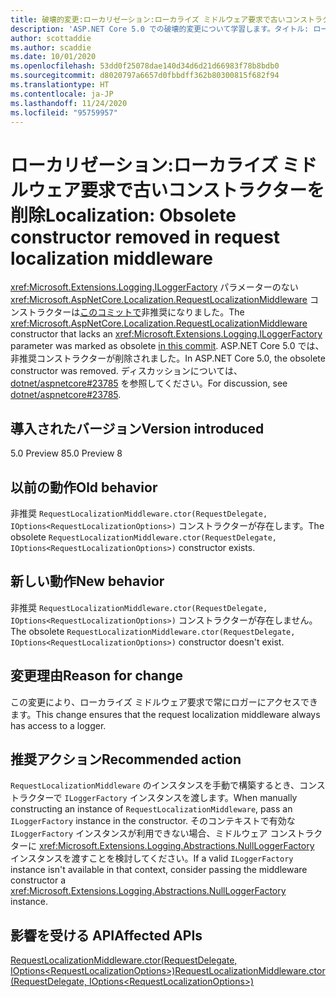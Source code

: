 ```yaml
---
title: 破壊的変更:ローカリゼーション:ローカライズ ミドルウェア要求で古いコンストラクターを削除
description: 'ASP.NET Core 5.0 での破壊的変更について学習します。タイトル: ローカリゼーション:ローカライズ ミドルウェア要求で古いコンストラクターを削除'
author: scottaddie
ms.author: scaddie
ms.date: 10/01/2020
ms.openlocfilehash: 53dd0f25078dae140d34d6d21d66983f78b8bdb0
ms.sourcegitcommit: d8020797a6657d0fbbdff362b80300815f682f94
ms.translationtype: HT
ms.contentlocale: ja-JP
ms.lasthandoff: 11/24/2020
ms.locfileid: "95759957"
---
```

# <a name="localization-obsolete-constructor-removed-in-request-localization-middleware"></a><span data-ttu-id="512ca-103">ローカリゼーション:ローカライズ ミドルウェア要求で古いコンストラクターを削除</span><span class="sxs-lookup"><span data-stu-id="512ca-103">Localization: Obsolete constructor removed in request localization middleware</span></span>

<span data-ttu-id="512ca-104"><xref:Microsoft.Extensions.Logging.ILoggerFactory> パラメーターのない <xref:Microsoft.AspNetCore.Localization.RequestLocalizationMiddleware> コンストラクターは[このコミットで](https://github.com/dotnet/aspnetcore/commit/ba8c6ccf6fd3eeb7fc42a159d362b15eae4fb3a0)非推奨になりました。</span><span class="sxs-lookup"><span data-stu-id="512ca-104">The <xref:Microsoft.AspNetCore.Localization.RequestLocalizationMiddleware> constructor that lacks an <xref:Microsoft.Extensions.Logging.ILoggerFactory> parameter was marked as obsolete [in this commit](https://github.com/dotnet/aspnetcore/commit/ba8c6ccf6fd3eeb7fc42a159d362b15eae4fb3a0).</span></span> <span data-ttu-id="512ca-105">ASP.NET Core 5.0 では、非推奨コンストラクターが削除されました。</span><span class="sxs-lookup"><span data-stu-id="512ca-105">In ASP.NET Core 5.0, the obsolete constructor was removed.</span></span> <span data-ttu-id="512ca-106">ディスカッションについては、[dotnet/aspnetcore#23785](https://github.com/dotnet/aspnetcore/issues/23785) を参照してください。</span><span class="sxs-lookup"><span data-stu-id="512ca-106">For discussion, see [dotnet/aspnetcore#23785](https://github.com/dotnet/aspnetcore/issues/23785).</span></span>

## <a name="version-introduced"></a><span data-ttu-id="512ca-107">導入されたバージョン</span><span class="sxs-lookup"><span data-stu-id="512ca-107">Version introduced</span></span>

<span data-ttu-id="512ca-108">5.0 Preview 8</span><span class="sxs-lookup"><span data-stu-id="512ca-108">5.0 Preview 8</span></span>

## <a name="old-behavior"></a><span data-ttu-id="512ca-109">以前の動作</span><span class="sxs-lookup"><span data-stu-id="512ca-109">Old behavior</span></span>

<span data-ttu-id="512ca-110">非推奨 `RequestLocalizationMiddleware.ctor(RequestDelegate, IOptions<RequestLocalizationOptions>)` コンストラクターが存在します。</span><span class="sxs-lookup"><span data-stu-id="512ca-110">The obsolete `RequestLocalizationMiddleware.ctor(RequestDelegate, IOptions<RequestLocalizationOptions>)` constructor exists.</span></span>

## <a name="new-behavior"></a><span data-ttu-id="512ca-111">新しい動作</span><span class="sxs-lookup"><span data-stu-id="512ca-111">New behavior</span></span>

<span data-ttu-id="512ca-112">非推奨 `RequestLocalizationMiddleware.ctor(RequestDelegate, IOptions<RequestLocalizationOptions>)` コンストラクターが存在しません。</span><span class="sxs-lookup"><span data-stu-id="512ca-112">The obsolete `RequestLocalizationMiddleware.ctor(RequestDelegate, IOptions<RequestLocalizationOptions>)` constructor doesn't exist.</span></span>

## <a name="reason-for-change"></a><span data-ttu-id="512ca-113">変更理由</span><span class="sxs-lookup"><span data-stu-id="512ca-113">Reason for change</span></span>

<span data-ttu-id="512ca-114">この変更により、ローカライズ ミドルウェア要求で常にロガーにアクセスできます。</span><span class="sxs-lookup"><span data-stu-id="512ca-114">This change ensures that the request localization middleware always has access to a logger.</span></span>

## <a name="recommended-action"></a><span data-ttu-id="512ca-115">推奨アクション</span><span class="sxs-lookup"><span data-stu-id="512ca-115">Recommended action</span></span>

<span data-ttu-id="512ca-116">`RequestLocalizationMiddleware` のインスタンスを手動で構築するとき、コンストラクターで `ILoggerFactory` インスタンスを渡します。</span><span class="sxs-lookup"><span data-stu-id="512ca-116">When manually constructing an instance of `RequestLocalizationMiddleware`, pass an `ILoggerFactory` instance in the constructor.</span></span> <span data-ttu-id="512ca-117">そのコンテキストで有効な `ILoggerFactory` インスタンスが利用できない場合、ミドルウェア コンストラクターに <xref:Microsoft.Extensions.Logging.Abstractions.NullLoggerFactory> インスタンスを渡すことを検討してください。</span><span class="sxs-lookup"><span data-stu-id="512ca-117">If a valid `ILoggerFactory` instance isn't available in that context, consider passing the middleware constructor a <xref:Microsoft.Extensions.Logging.Abstractions.NullLoggerFactory> instance.</span></span>

## <a name="affected-apis"></a><span data-ttu-id="512ca-118">影響を受ける API</span><span class="sxs-lookup"><span data-stu-id="512ca-118">Affected APIs</span></span>

[<span data-ttu-id="512ca-119">RequestLocalizationMiddleware.ctor(RequestDelegate, IOptions\<RequestLocalizationOptions>)</span><span class="sxs-lookup"><span data-stu-id="512ca-119">RequestLocalizationMiddleware.ctor(RequestDelegate, IOptions\<RequestLocalizationOptions>)</span></span>](/dotnet/api/microsoft.aspnetcore.localization.requestlocalizationmiddleware.-ctor?view=aspnetcore-3.1#Microsoft_AspNetCore_Localization_RequestLocalizationMiddleware__ctor_Microsoft_AspNetCore_Http_RequestDelegate_Microsoft_Extensions_Options_IOptions_Microsoft_AspNetCore_Builder_RequestLocalizationOptions__)

<!--

### Category

ASP.NET Core

### Affected APIs

`M:Microsoft.AspNetCore.Localization.RequestLocalizationMiddleware.#ctor(Microsoft.AspNetCore.Http.RequestDelegate,Microsoft.Extensions.Options.IOptions{Microsoft.AspNetCore.Builder.RequestLocalizationOptions})`

-->
